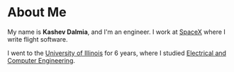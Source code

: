 # About Me

My name is **Kashev Dalmia**, and I'm an engineer. I work at [SpaceX](http://www.spacex.com/) where I write flight software.

I went to the [University of Illinois](http://illinois.edu/) for 6 years, where I studied [Electrical and Computer Engineering](http://www.ece.illinois.edu/).
